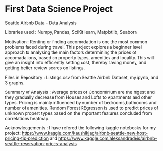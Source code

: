 # First Data Science Project
Seattle Airbnb Data - Data Analysis

Libraries used :
Numpy, Pandas, SciKit learn, Matplotlib, Seaborn

Motivation : 
Renting or finding accomodation is one the most common problems faced during travel. This project explores a beginner level approach to analysing the main factors determining the prices of accomadations, based on property types, amenities and locality. This will give an insight into efficiently setting cost, thereby saving money, and getting better review scores on listings.

Files in Repository : 
Listings.csv from Seattle Airbnb Dataset, my.ipynb, and 3 graphs.

Summary of Analysis : 
Average prices of Condominium are the higest and they gradually decrease from Houses and Lofts to Apartments and other types. Pricing is mainly influenced by number of bedrooms,bathrooms and number of amenities. Random Forest REgresson is used to predict prices of unknown propert types based on the important features concluded from correlations heatmap.

Acknowledgements : 
I have refered the following kaggle notebooks for my project:
https://www.kaggle.com/kaushikjag/airbnb-seattle-new-host-pricing-tip-prediction and https://www.kaggle.com/aleksandradeis/airbnb-seattle-reservation-prices-analysis
                  
